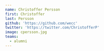```yaml
---
name: Christoffer Persson
first: Christoffer
last: Persson
github: 'https://github.com/wecc'
twitter: 'https://twitter.com/ChristofferP'
image: cpersson.jpg
teams:
  - alumni
---
```

